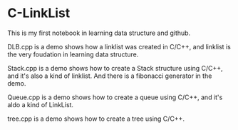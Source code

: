 # C-LinkList
This is my first notebook in learning data structure and github.

DLB.cpp is a demo shows how a linklist was created in C/C++, and linklist is the very foudation in learning data structure.

Stack.cpp is a demo shows how to create a Stack structure using C/C++, and it's also  a kind of linklist. And there is a fibonacci generator in the demo.

Queue.cpp is a demo shows how to create a queue using C/C++, and it's aldo a kind of LinkList.

tree.cpp is a demo shows how to create a tree using C/C++.
